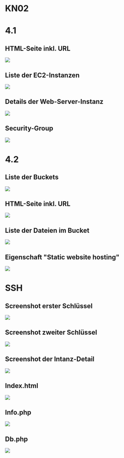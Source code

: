 # KN02

# 4.1

## HTML-Seite inkl. URL

<img src="./images/4.1.png">

## Liste der EC2-Instanzen

<img src="./images/Instances List.png">

## Details der Web-Server-Instanz

<img src="./images/Instances Details.png">

## Security-Group

<img src="./images/Regel.png">

# 4.2

## Liste der Buckets

<img src="./images/buckets.png">

## HTML-Seite inkl. URL

<img src="./images/seite.png">

## Liste der Dateien im Bucket

<img src="./images/objekte.png">

## Eigenschaft "Static website hosting"

<img src="./images/staticwebsite.png">

# SSH

## Screenshot erster Schlüssel

<img src="./images/succsess.png">

## Screenshot zweiter Schlüssel

<img src="./images/failure.png">

## Screenshot der Intanz-Detail

<img src="./images/overview.png">

## Index.html

<img src="./images/index.png">

## Info.php

<img src="./images/infophp.png">

## Db.php

<img src="./images/db.png">
